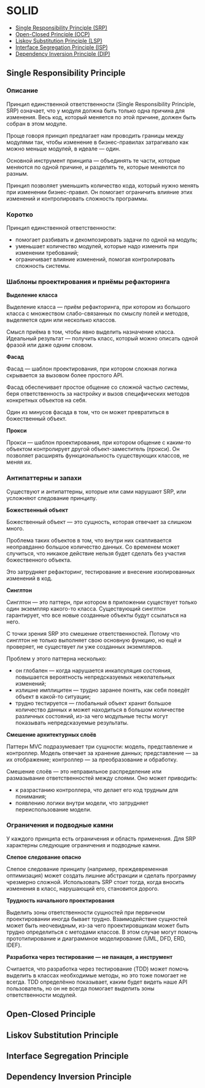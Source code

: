 # SOLID

- [Single Responsibility Principle (SRP)](#single-responsibility-principle)
- [Open-Closed Principle (OCP)](#open-closed-principle)
- [Liskov Substitution Principle (LSP)](#liskov-substitution-principle)
- [Interface Segregation Principle (ISP)](#interface-segregation-principle)
- [Dependency Inversion Principle (DIP)](#dependency-inversion-principle)

## <a name="single-responsibility-principle"></a>Single Responsibility Principle  

### Описание
Принцип единственной ответственности (Single Responsibility Principle, SRP) означает, что у модуля должна быть только одна причина для изменения. Весь код, который меняется по этой причине, должен быть собран в этом модуле.

Проще говоря принцип предлагает нам проводить границы между модулями так, чтобы изменение в бизнес-правилах затрагивало как можно меньше модулей, в идеале — один.

Основной инструмент принципа — объединять те части, которые меняются по одной причине, и разделять те, которые меняются по разным.

Принцип позволяет уменьшить количество кода, который нужно менять при изменении бизнес-правил. Он помогает ограничить влияние этих изменений и контролировать сложность программы.

### Коротко
Принцип единственной ответственности:
- помогает разбивать и декомпозировать задачи по одной на модуль;
- уменьшает количество модулей, которые надо изменить при изменении требований;
- ограничивает влияние изменений, помогая контролировать сложность системы.

### Шаблоны проектирования и приёмы рефакторинга

**Выделение класса**

Выделение класса — приём рефакторинга, при котором из большого класса с множеством слабо-связанных по смыслу полей и методов, выделяется один или несколько классов.

Смысл приёма в том, чтобы явно выделить назначение класса. Идеальный результат — получить класс, который можно описать одной фразой или даже одним словом.

**Фасад**

Фасад — шаблон проектирования, при котором сложная логика скрывается за вызовом более простого API.

Фасад обеспечивает простое общение со сложной частью системы, беря ответственность за настройку и вызов специфических методов конкретных объектов на себя.

Один из минусов фасада в том, что он может превратиться в божественный объект.

**Прокси**

Прокси — шаблон проектирования, при котором общение с каким-то объектом контролирует другой объект-заместитель (прокси). Он позволяет расширять функциональность существующих классов, не меняя их.

### Антипаттерны и запахи
Существуют и антипаттерны, которые или сами нарушают SRP, или усложняют следование принципу.

**Божественный объект**

Божественный объект — это сущность, которая отвечает за слишком много.

Проблема таких объектов в том, что внутри них скапливается неоправданно большое количество данных. Со временем может случиться, что никакое действие нельзя будет сделать без участия божественного объекта.

Это затрудняет рефакторинг, тестирование и внесение изолированных изменений в код.

**Синглтон**

Синглтон — это паттерн, при котором в приложении существует только один экземпляр какого-то класса. Существующий синглтон гарантирует, что все новые созданные объекты будут ссылаться на него.

С точки зрения SRP это смешение ответственностей. Потому что синглтон не только выполняет свою основную функцию, но ещё и проверяет, не существует ли уже созданных экземпляров.

Проблем у этого паттерна несколько:
- он глобален — когда нарушается инкапсуляция состояния, повышается вероятность непредсказуемых нежелательных изменений;
- излишне имплицитен — трудно заранее понять, как себя поведёт объект в какой-то ситуации;
- трудно тестируется — глобальный объект хранит большое количество данных и может находиться в большом количестве различных состояний, из-за чего модульные тесты могут показывать непредсказуемые результаты.

**Смешение архитектурных слоёв**

Паттерн MVC подразумевает три сущности: модель, представление и контроллер. Модель отвечает за хранение данных; представление — за их отображение; контроллер — за преобразование и обработку.

Смешение слоёв — это неправильное распределение или размазывание ответственностей между слоями. Оно может приводить:
- к разрастанию контроллера, что делает его код трудным для понимания;
- появлению логики внутри модели, что затрудняет переиспользование модели.

### Ограничения и подводные камни
У каждого принципа есть ограничения и область применения. Для SRP характерны следующие ограничения и подводные камни.

**Слепое следование опасно**

Слепое следование принципу (например, преждевременная оптимизация) может создать лишние абстракции и сделать программу чрезмерно сложной. Использовать SRP стоит тогда, когда вносить изменения в класс, нарушающий его, становится дорого.

**Трудность начального проектирования**

Выделить зоны ответственности сущностей при первичном проектировании иногда бывает трудно. Взаимодействие сущностей может быть неочевидным, из-за чего проектировщикам может быть трудно определиться с методами классов. В этом случае могут помочь прототипирование и диаграммное моделирование (UML, DFD, ERD, IDEF).

**Разработка через тестирование — не панацея, а инструмент**

Считается, что разработка через тестирование (TDD) может помочь выделить в классах необходимые методы, но это тоже помогает не всегда. TDD определённо показывает, каким будет видеть наше API пользователь, но он не всегда помогает выделить зоны ответственности модулей.

## <a name="open-closed-principle"></a>Open-Closed Principle  

## <a name="liskov-substitution-principle"></a>Liskov Substitution Principle 

## <a name="interface-segregation-principle"></a>Interface Segregation Principle 

## <a name="dependency-inversion-principle"></a>Dependency Inversion Principle